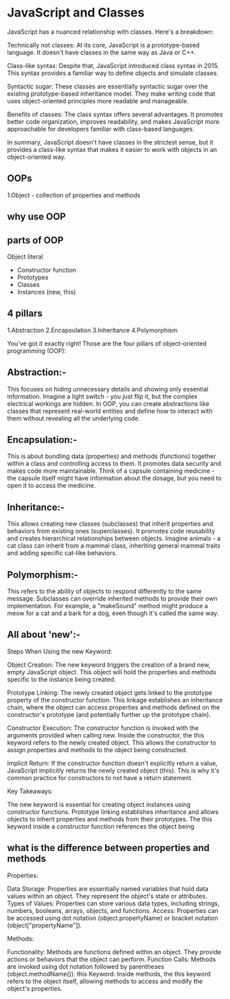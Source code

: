 # JavaScript and Classes
JavaScript has a nuanced relationship with classes. Here's a breakdown:

Technically not classes: At its core, JavaScript is a prototype-based language. It doesn't have classes in the same way as Java or C++.

Class-like syntax: Despite that, JavaScript introduced class syntax in 2015. This syntax provides a familiar way to define objects and simulate classes.

Syntactic sugar:  These classes are essentially syntactic sugar over the existing prototype-based inheritance model. They make writing code that uses object-oriented principles more readable and manageable.

Benefits of classes:  The class syntax offers several advantages. It promotes better code organization, improves readability, and makes JavaScript more approachable for developers familiar with class-based languages.

In summary, JavaScript doesn't have classes in the strictest sense, but it provides a class-like syntax that makes it easier to work with objects in an object-oriented way.


## OOPs
1.Object - collection of properties and methods

## why use OOP

## parts of OOP
Object literal

- Constructor function
- Prototypes
- Classes
- Instances (new, this)


## 4 pillars
1.Abstraction
2.Encapsulation
3.Inheritance
4.Polymorphism

You've got it exactly right! Those are the four pillars of object-oriented programming (OOP):

## Abstraction:-
 This focuses on hiding unnecessary details and showing only essential information. Imagine a light switch - you just flip it, but the complex electrical workings are hidden. In OOP, you can create abstractions like classes that represent real-world entities and define how to interact with them without revealing all the underlying code.

## Encapsulation:-
 This is about bundling data (properties) and methods (functions) together within a class and controlling access to them. It promotes data security and makes code more maintainable. Think of a capsule containing medicine - the capsule itself might have information about the dosage, but you need to open it to access the medicine.

## Inheritance:-
 This allows creating new classes (subclasses) that inherit properties and behaviors from existing ones (superclasses). It promotes code reusability and creates hierarchical relationships between objects. Imagine animals - a cat class can inherit from a mammal class, inheriting general mammal traits and adding specific cat-like behaviors.

## Polymorphism:-
 This refers to the ability of objects to respond differently to the same message. Subclasses can override inherited methods to provide their own implementation. For example, a "makeSound" method might produce a meow for a cat and a bark for a dog, even though it's called the same way.


## All about 'new':-
Steps When Using the new Keyword:

Object Creation: The new keyword triggers the creation of a brand new, empty JavaScript object. This object will hold the properties and methods specific to the instance being created.

Prototype Linking: The newly created object gets linked to the prototype property of the constructor function. This linkage establishes an inheritance chain, where the object can access properties and methods defined on the constructor's prototype (and potentially further up the prototype chain).

Constructor Execution: The constructor function is invoked with the arguments provided when calling new. Inside the constructor, the this keyword refers to the newly created object. This allows the constructor to assign properties and methods to the object being constructed.

Implicit Return: If the constructor function doesn't explicitly return a value, JavaScript implicitly returns the newly created object (this). This is why it's common practice for constructors to not have a return statement.

Key Takeaways:

The new keyword is essential for creating object instances using constructor functions.
Prototype linking establishes inheritance and allows objects to inherit properties and methods from their prototypes.
The this keyword inside a constructor function references the object being





## what is the difference between properties and methods 


Properties:

Data Storage: Properties are essentially named variables that hold data values within an object. They represent the object's state or attributes.
Types of Values: Properties can store various data types, including strings, numbers, booleans, arrays, objects, and functions.
Access: Properties can be accessed using dot notation (object.propertyName) or bracket notation (object["propertyName"]).




Methods:

Functionality: Methods are functions defined within an object. They provide actions or behaviors that the object can perform.
Function Calls: Methods are invoked using dot notation followed by parentheses (object.methodName()).
this Keyword: Inside methods, the this keyword refers to the object itself, allowing methods to access and modify the object's properties.